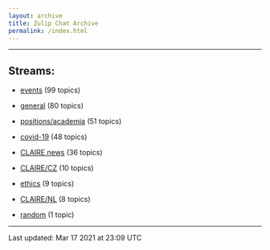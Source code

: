 ```yaml
---
layout: archive
title: Zulip Chat Archive
permalink: /index.html
---
```


---

## Streams:

* [events](stream/201207-events/index.html) (99 topics)

* [general](stream/201199-general/index.html) (80 topics)

* [positions/academia](stream/203258-positions/academia/index.html) (51 topics)

* [covid-19](stream/226112-covid-19/index.html) (48 topics)

* [CLAIRE news](stream/201957-CLAIRE-news/index.html) (36 topics)

* [CLAIRE/CZ](stream/203399-CLAIRE/CZ/index.html) (10 topics)

* [ethics](stream/228366-ethics/index.html) (9 topics)

* [CLAIRE/NL](stream/203255-CLAIRE/NL/index.html) (8 topics)

* [random](stream/202125-random/index.html) (1 topic)

<hr><p>Last updated: Mar 17 2021 at 23:09 UTC</p>